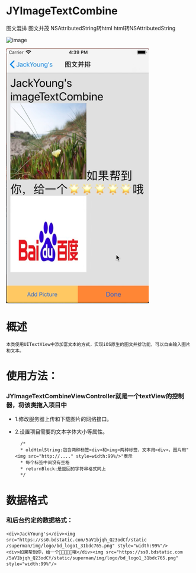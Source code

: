 # JYImageTextCombine
图文混排 图文并茂 NSAttributedString转html  html转NSAttributedString 

![image](https://github.com/JackYoung1989/JYImageTextCombine/blob/master/JYImageTextCombine/JYImageTextCombine/imageTextCombine.gif)

![image](https://github.com/JackYoung1989/JYImageTextCombine/blob/master/JYImageTextCombine/JYImageTextCombine/screenShot.png)

# 概述
    本类使用UITextView中添加富文本的方式，实现iOS原生的图文并排功能，可以自由输入图片和文本。

# 使用方法：
    
### JYImageTextCombineViewController就是一个textView的控制器，将该类拖入项目中
* 1.修改服务器上传和下载图片的网络接口。
* 2.设置项目需要的文本字体大小等属性。
    
        /*
        * oldHtmlString:包含两种标签<div>和<img>两种标签，文本用<div>，图片用"<img src="http://...." style=width:99%/>"表示
        * 每个标签中间没有空格
        * returnBlock:是返回的字符串格式同上
        */

# 数据格式

### 和后台约定的数据格式：
    <div>JackYoung's</div><img src="https://ss0.bdstatic.com/5aV1bjqh_Q23odCf/static
    /superman/img/logo/bd_logo1_31bdc765.png" style="width:99%"/>
    <div>如果帮到你，给一个🌟🌟🌟🌟🌟哦</div><img src="https://ss0.bdstatic.com
    /5aV1bjqh_Q23odCf/static/superman/img/logo/bd_logo1_31bdc765.png" style="width:99%"/>
    


